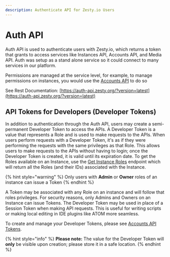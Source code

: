 ```yaml
---
description: Authenticate API for Zesty.io Users
---
```


# Auth API

Auth API is used to authenticate users with Zesty.io, which returns a token that grants to access services like Instances API, Accounts API, and Media API. Auth was setup as a stand alone service so it could connect to many services in our platform.

Permissions are managed at the service level, for example, to manage permissions on instances, you would use the [Accounts API](https://accounts-api.zesty.org/) to do so

See Rest Documentation: [https://auth-api.zesty.org/?version=latest](https://auth-api.zesty.org/?version=latest)

## API Tokens for Developers \(Developer Tokens\)

In addition to authentication through the Auth API, users may create a semi-permanent Developer Token to access the APIs. A Developer Token is a value that represents a Role and is used to make requests to the APIs. When users perform requests with a Developer Token, it's as if they were performing the requests with the same privileges as that Role. This allows users to make requests to the APIs without having to login; once the Developer Token is created, it is valid until its expiration date. To get the Roles available on an Instance, use the [Get Instance Roles](https://accounts-api.zesty.org/?version=latest#e2ac76b2-244c-4570-9734-8e48288e3477) endpoint which will return all the Roles \(and their IDs\) associated with the Instance. 

{% hint style="warning" %}
Only users with **Admin** or **Owner** roles of an instance can issue a Token
{% endhint %}

A Token may be associated with any Role on an instance and will follow that roles privileges. For security reasons, only Admins and Owners on an Instance can issue Tokens. The Developer Token may be used in place of a Session Token when making API requests. This is useful for writing scripts or making local editing in IDE plugins like ATOM more seamless.

To create and manage your Developer Tokens, please see [Accounts API Tokens](https://accounts-api.zesty.org/?version=latest#2d602695-3f14-44c2-b97a-212c402250f6).

{% hint style="info" %}
**Please note:** The value for the Developer Token will **only** be visible upon creation; please store it in a safe location.
{% endhint %}


